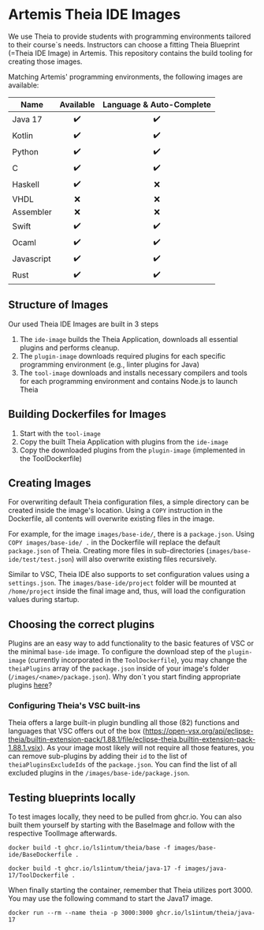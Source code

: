 # Artemis Theia IDE Images

We use Theia to provide students with programming environments tailored to their course`s needs. Instructors can choose a fitting Theia Blueprint (=Theia IDE Image) in Artemis. This repository contains the build tooling for creating those images.

Matching Artemis' programming environments, the following images are available:

| Name      | Available | Language & Auto-Complete |
|-----------|:---------:|:----------------:|
| Java 17   | ✔️         |         ✔️        |
| Kotlin    | ✔️         |         ✔️        |
| Python    | ✔️         |         ✔️        |
| C         | ✔️         |         ✔️        |
| Haskell   | ✔️         |        ❌        |
| VHDL      | ❌        |        ❌        |
| Assembler | ❌        |        ❌        |
| Swift     | ✔️         |        ✔️         |
| Ocaml     | ✔️         |        ✔️         |
| Javascript| ✔️         |        ✔️         |
| Rust      | ✔️         |        ✔️         |


## Structure of Images

Our used Theia IDE Images are built in 3 steps

1. The `ide-image` builds the Theia Application, downloads all essential plugins and performs cleanup.
2. The `plugin-image` downloads required plugins for each specific programming environment (e.g., linter plugins for Java)
3. The `tool-image` downloads and installs necessary compilers and tools for each programming environment and contains Node.js to launch Theia

## Building Dockerfiles for Images

1. Start with the `tool-image`
2. Copy the built Theia Application with plugins from the `ide-image`
3. Copy the downloaded plugins from the `plugin-image` (implemented in the ToolDockerfile)

## Creating Images

For overwriting default Theia configuration files, a simple directory can be created inside the image's location. Using a `COPY` instruction in the Dockerfile, all contents will overwrite existing files in the image.

For example, for the image `images/base-ide/`, there is a `package.json`. Using `COPY images/base-ide/ .` in the Dockerfile will replace the default `package.json` of Theia. Creating more files in sub-directories (`images/base-ide/test/test.json`) will also overwrite existing files recursively.

Similar to VSC, Theia IDE also supports to set configuration values using a `settings.json`. The `images/base-ide/project` folder will be mounted at `/home/project` inside the final image and, thus, will load the configuration values during startup.

## Choosing the correct plugins

Plugins are an easy way to add functionality to the basic features of VSC or the minimal `base-ide` image. To configure the download step of the `plugin-image` (currently incorporated in the `ToolDockerfile`), you may change the `theiaPlugins` array of the `package.json` inside of your image's folder (`/images/<name>/package.json`). Why don´t you start finding appropriate plugins [here](https://open-vsx.org/)?

### Configuring Theia's VSC built-ins

Theia offers a large built-in plugin bundling all those (82) functions and languages that VSC offers out of the box (https://open-vsx.org/api/eclipse-theia/builtin-extension-pack/1.88.1/file/eclipse-theia.builtin-extension-pack-1.88.1.vsix). As your image most likely will not require all those features, you can remove sub-plugins by adding their `id` to the list of `theiaPluginsExcludeIds` of the `package.json`. You can find the list of all excluded plugins in the `/images/base-ide/package.json`.

## Testing blueprints locally

To test images locally, they need to be pulled from ghcr.io. You can also built them yourself by starting with the BaseImage and follow with the respective ToolImage afterwards.

```
docker build -t ghcr.io/ls1intum/theia/base -f images/base-ide/BaseDockerfile .

docker build -t ghcr.io/ls1intum/theia/java-17 -f images/java-17/ToolDockerfile .
```

When finally starting the container, remember that Theia utilizes port 3000. You may use the following command to start the Java17 image.

```
docker run --rm --name theia -p 3000:3000 ghcr.io/ls1intum/theia/java-17
```
